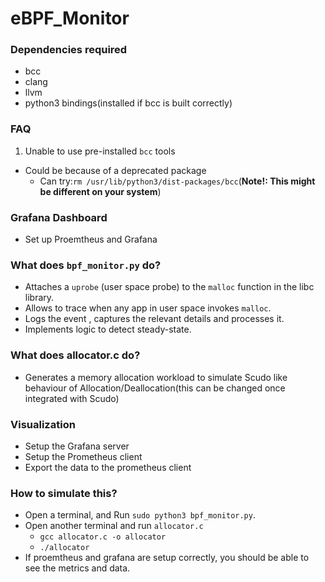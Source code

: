 # eBPF_Monitor

### Dependencies required

- bcc
- clang
- llvm
- python3 bindings(installed if bcc is built correctly)

### FAQ

1. Unable to use pre-installed `bcc` tools

- Could be because of a deprecated package
	- Can try:`rm /usr/lib/python3/dist-packages/bcc`(**Note!: This might be different on your system**)

### Grafana Dashboard

- Set up Proemtheus and Grafana

### What does `bpf_monitor.py` do?

- Attaches a `uprobe` (user space probe) to the `malloc` function in the libc library.
- Allows to trace when any app in user space invokes `malloc`.
- Logs the event , captures the relevant details and processes it.
- Implements logic to detect steady-state.

### What does allocator.c do?

- Generates a memory allocation workload to simulate Scudo like behaviour of Allocation/Deallocation(this can be changed once integrated with Scudo)


### Visualization

- Setup the Grafana server
- Setup the Prometheus client 
- Export the data to the prometheus client

### How to simulate this?

- Open a terminal, and Run `sudo python3 bpf_monitor.py`.
- Open another terminal and run `allocator.c`
	- `gcc allocator.c -o allocator`
	- `./allocator`
- If proemtheus and grafana are setup correctly, you should be able to see the metrics and data.
 
